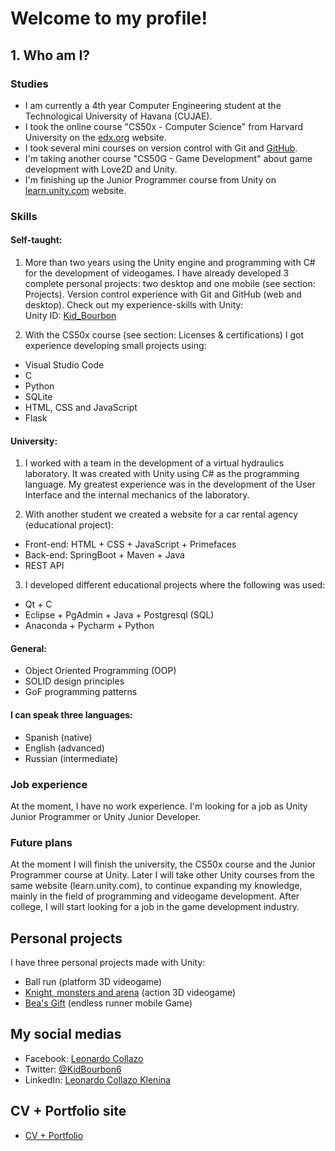# Welcome to my profile!

## 1. Who am I?
### Studies
- I am currently a 4th year Computer Engineering student at the Technological University of Havana (CUJAE).
- I took the online course "CS50x - Computer Science" from Harvard University on the [edx.org](https://www.edx.org) website.
- I took several mini courses on version control with Git and [GitHub](https://skills.github.com).
- I'm taking another course "CS50G - Game Development" about game development with Love2D and Unity.
- I'm finishing up the Junior Programmer course from Unity on [learn.unity.com](https://learn.unity.com) website.

### Skills
#### Self-taught:

1. More than two years using the Unity engine and programming with C# for the development of videogames. I have already developed 3 complete personal projects: two desktop and one mobile (see section: Projects). Version control experience with Git and GitHub (web and desktop). Check out my experience-skills with Unity:</br>
Unity ID: [Kid_Bourbon](https://learn.unity.com/u/5fcac86aedbc2a0020b1f7a6?tab=profile)

2. With the CS50x course (see section: Licenses & certifications) I got experience developing small projects using:
- Visual Studio Code
- C
- Python
- SQLite
- HTML, CSS and JavaScript
- Flask

#### University:

1. I worked with a team in the development of a virtual hydraulics laboratory. It was created with Unity using C# as the programming language. My greatest experience was in the development of the User Interface and the internal mechanics of the laboratory.

2. With another student we created a website for a car rental agency (educational project):
- Front-end: HTML + CSS + JavaScript + Primefaces
- Back-end: SpringBoot + Maven + Java
- REST API

3. I developed different educational projects where the following was used:
- Qt + C
- Eclipse + PgAdmin + Java + Postgresql (SQL)
- Anaconda + Pycharm + Python

#### General:
- Object Oriented Programming (OOP)
- SOLID design principles
- GoF programming patterns

#### I can speak three languages:
- Spanish (native)
- English (advanced)
- Russian (intermediate)

### Job experience
At the moment, I have no work experience. I'm looking for a job as Unity Junior Programmer or Unity Junior Developer.

### Future plans
At the moment I will finish the university, the CS50x course and the Junior Programmer course at Unity. Later I will take other Unity courses from the same website (learn.unity.com), to continue expanding my knowledge, mainly in the field of programming and videogame development. After college, I will start looking for a job in the game development industry.
 
## Personal projects
I have three personal projects made with Unity:
- Ball run (platform 3D videogame)
- [Knight, monsters and arena](https://github.com/KidBourbon/knight-monsters-arena) (action 3D videogame)
- [Bea's Gift](https://github.com/KidBourbon/bea-gift) (endless runner mobile Game)

## My social medias
- Facebook: [Leonardo Collazo](https://www.facebook.com/leonardo.collazo.klenina)
- Twitter: [@KidBourbon6](https://twitter.com/KidBourbon6)
- LinkedIn: [Leonardo Collazo Klenina](https://www.linkedin.com/in/leonardo-collazo-klenina)

## CV + Portfolio site
- [CV + Portfolio](https://kidbourbon.github.io/KidBourbon/)
